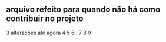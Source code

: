 ## arquivo refeito para quando não há como contribuir no projeto 

3 alterações até agora 
4  5  6.. 7 8  9
